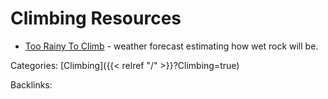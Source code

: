 # Climbing Resources

 - [Too Rainy To Climb](http://toorainy.com/) - weather forecast estimating how
   wet rock will be.










Categories: [Climbing]({{< relref "/" >}}?Climbing=true)

Backlinks: 